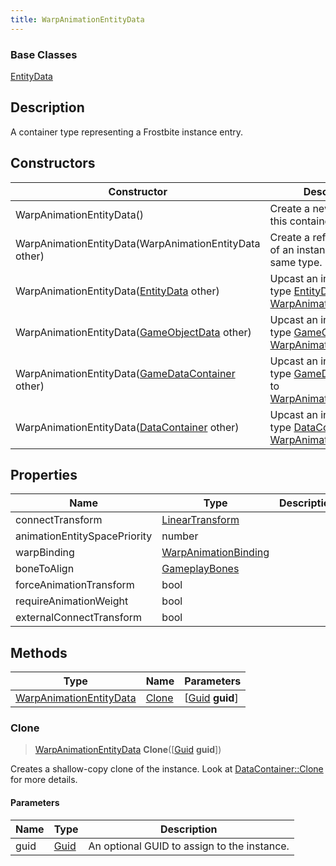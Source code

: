 ```yaml
---
title: WarpAnimationEntityData
---
```

### Base Classes

[EntityData](EntityData)

## Description

A container type representing a Frostbite instance entry.

## Constructors

| Constructor                                                                        | Description                                                                                                                           |
| ---------------------------------------------------------------------------------- | ------------------------------------------------------------------------------------------------------------------------------------- |
| WarpAnimationEntityData()                                                          | Create a new instance of this container type.                                                                                         |
| WarpAnimationEntityData(WarpAnimationEntityData other)                             | Create a reference copy of an instance of the same type.                                                                              |
| WarpAnimationEntityData([EntityData](EntityData) other)                            | Upcast an instance of type [EntityData](EntityData) to [WarpAnimationEntityData](WarpAnimationEntityData).                            |
| WarpAnimationEntityData([GameObjectData](GameObjectData) other)                    | Upcast an instance of type [GameObjectData](GameObjectData) to [WarpAnimationEntityData](WarpAnimationEntityData).                    |
| WarpAnimationEntityData([GameDataContainer](GameDataContainer) other)              | Upcast an instance of type [GameDataContainer](GameDataContainer) to [WarpAnimationEntityData](WarpAnimationEntityData).              |
| WarpAnimationEntityData([DataContainer](/vext/ref/shared/class/datacontainer) other) | Upcast an instance of type [DataContainer](/vext/ref/shared/class/datacontainer) to [WarpAnimationEntityData](WarpAnimationEntityData). |

## Properties

| Name                         | Type                                                    | Description |
| ---------------------------- | ------------------------------------------------------- | ----------- |
| connectTransform             | [LinearTransform](/vext/ref/shared/class/lineartransform) |             |
| animationEntitySpacePriority | number                                                  |             |
| warpBinding                  | [WarpAnimationBinding](WarpAnimationBinding)            |             |
| boneToAlign                  | [GameplayBones](GameplayBones)                          |             |
| forceAnimationTransform      | bool                                                    |             |
| requireAnimationWeight       | bool                                                    |             |
| externalConnectTransform     | bool                                                    |             |

## Methods

| Type                                               | Name            | Parameters                                     |
| -------------------------------------------------- | --------------- | ---------------------------------------------- |
| [WarpAnimationEntityData](WarpAnimationEntityData) | [Clone](#clone) | \[[Guid](/vext/ref/shared/class/guid) **guid**\] |

### Clone

> [WarpAnimationEntityData](WarpAnimationEntityData) **Clone**(\[[Guid](/vext/ref/shared/class/guid) **guid**\])

Creates a shallow-copy clone of the instance. Look at [DataContainer::Clone](/vext/ref/shared/class/datacontainer#clone) for more details.

#### Parameters

| Name | Type         | Description                                 |
| ---- | ------------ | ------------------------------------------- |
| guid | [Guid](Guid) | An optional GUID to assign to the instance. |

